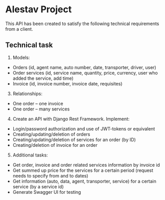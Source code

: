 # Alestav Project

This API has been created to satisfy the following technical requirements from a client.

## Technical task
1. Models:

* Orders (id, agent name, auto number, date, transporter, driver, user)
* Order services (id, service name, quantity, price, currency, user who added the service, add time)
* Invoice (id, invoice number, invoice date, requisites)

3. Relationships:
* One order – one invoice
* One order – many services

4. Create an API with Django Rest Framework. Implement:
* Login/password authorization and use of JWT-tokens or equivalent
* Creating/updating/deletion of orders
* Creating/updating/deletion of services for an order (by ID)
* Creating/deletion of invoice for an order

5. Additional tasks:
* Get order, invoice and order related services information by invoice id
* Get summed up price for the services for a certain period (request needs to specify from and to dates)
* Get information (auto, data, agent, transporter, service) for a certain service (by a service id)
* Generate Swagger UI for testing
